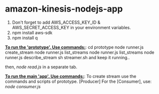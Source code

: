 # amazon-kinesis-nodejs-app
<ol>
<li>Don't forget to add AWS_ACCESS_KEY_ID & AWS_SECRET_ACCESS_KEY in your environment variables.</li>
<li>npm install aws-sdk</li>
<li>npm install q</li>
</ol>


<b><u>To run the 'prototype'. Use commands:</u></b>:
cd prototype
node runner.js create_stream
node runner.js list_streams
node runner.js list_streams
node runner.js describe_stream
sh streamer.sh and keep it running..

then, <i>node read.js</i> in a separate tab.

<b><u>To run the main 'app'. Use commands:</u></b>:
To create stream use the commands and scripts of prototype. [Producer]
For the [Consumer], use: <i>node consumer.js</i>

